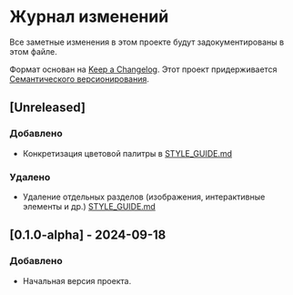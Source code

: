 # Журнал изменений
Все заметные изменения в этом проекте будут задокументированы в этом файле.

Формат основан на [Keep a Changelog](https://keepachangelog.com/ru/1.0.0/).
Этот проект придерживается [Семантического версионирования](https://semver.org/lang/ru/).

## [Unreleased]

### Добавлено
- Конкретизация цветовой палитры в [STYLE_GUIDE.md](STYLE_GUIDE.md)

### Удалено
- Удаление отдельных разделов (изображения, интерактивные элементы и др.) [STYLE_GUIDE.md](STYLE_GUIDE.md)

## [0.1.0-alpha] - 2024-09-18
### Добавлено
- Начальная версия проекта.